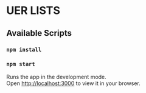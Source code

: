 # UER LISTS

## Available Scripts

### `npm install`
### `npm start`

Runs the app in the development mode.\
Open [http://localhost:3000](http://localhost:3000) to view it in your browser.
